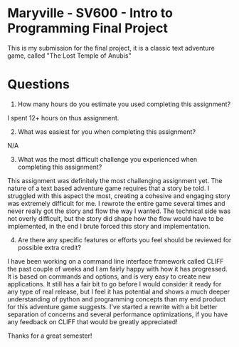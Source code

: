 # Maryville - SV600 - Intro to Programming Final Project

This is my submission for the final project, it is a classic text adventure game, called "The Lost Temple of Anubis"

# Questions

1. How many hours do you estimate you used completing this assignment?

I spent 12+ hours on thus assignment.

2. What was easiest for you when completing this assignment?

N/A

3. What was the most difficult challenge you experienced when completing this assignment?

This assignment was definitely the most challenging assignment yet. The nature of a text based adventure
game requires that a story be told. I struggled with this aspect the most, creating a cohesive and 
engaging story was extremely difficult for me. I rewrote the entire game several times and never really
got the story and flow the way I wanted. The technical side was not overly difficult, but the story 
did shape how the flow would have to be implemented, in the end I brute forced this story and implementation.

4. Are there any specific features or efforts you feel should be reviewed for possible extra credit?

I have been working on a command line interface framework called CLIFF the past couple of weeks and I am
fairly happy with how it has progressed. It is based on commands and options, and is very easy to create new applications.
It still has a fair bit to go before I would consider it ready for any type of real release, but I feel it 
has potential and shows a much deeper understanding of python and programming concepts than my end product for this adventure
game suggests. I've started a rewrite with a bit better separation of concerns and several performance optimizations, if you 
have any feedback on CLIFF that would be greatly appreciated!

Thanks for a great semester!